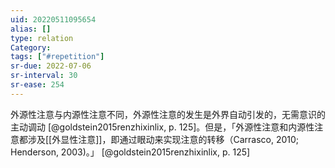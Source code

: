 ```yaml
---
uid: 20220511095654
alias: []
type: relation
Category: 
tags: ["#repetition"]
sr-due: 2022-07-06
sr-interval: 30
sr-ease: 254
---
```


外源性注意与内源性注意不同，外源性注意的发生是外界自动引发的，无需意识的主动调动 [@goldstein2015renzhixinlix, p. 125]。但是，「外源性注意和内源性注意都涉及[[外显性注意]]，即通过眼动来实现注意的转移（Carrasco, 2010; Henderson, 2003)。」 [@goldstein2015renzhixinlix, p. 125]